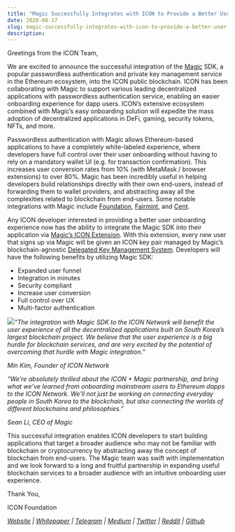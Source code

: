 ```yaml
---
title: "Magic Successfully Integrates with ICON to Provide a Better User Onboarding Experience"
date: 2020-08-17
slug: magic-successfully-integrates-with-icon-to-provide-a-better-user-onboarding-experience-d8187e50f394
description:
---
```


Greetings from the ICON Team,

We are excited to announce the successful integration of the [Magic](http://trymagic.com) SDK, a popular passwordless authentication and private key management service in the Ethereum ecosystem, into the ICON public blockchain. ICON has been collaborating with Magic to support various leading decentralized applications with passwordless authentication service, enabling an easier onboarding experience for dapp users. ICON’s extensive ecosystem combined with Magic’s easy onboarding solution will expedite the mass adoption of decentralized applications in DeFi, gaming, security tokens, NFTs, and more.

Passwordless authentication with Magic allows Ethereum-based applications to have a completely white-labeled experience, where developers have full control over their user onboarding without having to rely on a mandatory wallet UI (e.g. for transaction confirmation). This increases user conversion rates from 10% (with MetaMask / browser extensions) to over 80%. Magic has been incredibly useful in helping developers build relationships directly with their own end-users, instead of forwarding them to wallet providers, and abstracting away all the complexities related to blockchain from end-users. Some notable integrations with Magic include [Foundation](https://withfoundation.com/), [Fairmint](https://fairmint.co/), and [Cent](https://cent.co/).

Any ICON developer interested in providing a better user onboarding experience now has the ability to integrate the Magic SDK into their application via [Magic’s ICON Extension](https://docs.magic.link/blockchains/icon). With this extension, every new user that signs up via Magic will be given an ICON key pair managed by Magic’s blockchain-agnostic [Delegated Key Management System](https://medium.com/fortmatic/security-infrastructure-at-fortmatic-4a95c3688997). Developers will have the following benefits by utilizing Magic SDK:

* Expanded user funnel
* Integration in minutes
* Security compliant
* Increase user conversion
* Full control over UX
* Multi-factor authentication

![](https://cdn-images-1.medium.com/max/800/0*c0LZCWgtWOgHEM3u)*“The integration with Magic SDK to the ICON Network will benefit the user experience of all the decentralized applications built on South Korea’s largest blockchain project. We believe that the user experience is a big hurdle for blockchain services, and are very excited by the potential of overcoming that hurdle with Magic integration.”*

*Min Kim, Founder of ICON Network*

*“We’re absolutely thrilled about the ICON + Magic partnership, and bring what we’ve learned from onboarding mainstream users to Ethereum dapps to the ICON Network. We’ll not just be working on connecting everyday people in South Korea to the blockchain, but also connecting the worlds of different blockchains and philosophies.”*

*Sean Li, CEO of Magic*

This successful integration enables ICON developers to start building applications that target a broader audience who may not be familiar with blockchain or cryptocurrency by abstracting away the concept of blockchain from end-users. The Magic team was swift with implementation and we look forward to a long and fruitful partnership in expanding useful blockchain services to a broader audience with an intuitive onboarding user experience.

Thank You,

ICON Foundation

[*Website*](https://bandprotocol.com/) *|* [*Whitepaper*](https://whitepaper.bandprotocol.com/) *|* [*Telegram*](https://t.me/bandprotocol) *|* [*Medium*](https://medium.com/bandprotocol) *|* [*Twitter*](https://twitter.com/bandprotocol) *|* [*Reddit*](https://www.reddit.com/r/bandprotocol) *|* [*Github*](https://github.com/bandprotocol/)

